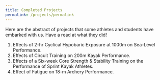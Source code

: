```yaml
---
title: Completed Projects
permalink: /projects/permalink
---
```

Here are the abstract of projects that some athletes and students have embarked with us.  Have a read at what they did! 

1. Effects of 2-hr Cyclical Hypobaric Exposure at 1000m on Sea-Level Performance.  
2. Effects of Circuit Training on 200m Kayak Performance.
3. Effects of a Six-week Core Strength & Stability Training on the Performance of  Sprint Kayak Athletes.
4. Effect of Fatigue on 18-m Archery Performance.
